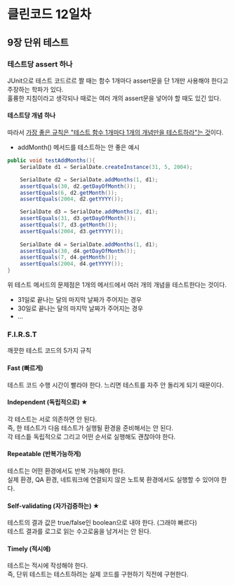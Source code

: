 # 클린코드 12일차

## 9장 단위 테스트

### 테스트당 assert 하나

JUnit으로 테스트 코드르르 짤 때는 함수 1개마다 assert문을 단 1개만 사용해야 한다고 주장하는 학파가 있다. <br/>
훌륭한 지침이라고 생각되나 때로는 여러 개의 assert문을 넣어야 할 때도 있긴 있다.

#### 테스트당 개념 하나

따라서 <u>가장 좋은 규칙은 "테스트 함수 1개마다 1개의 개념만을 테스트하라"는 것</u>이다. <br/>

* addMonth() 메서드를 테스트하는 안 좋은 예시
```java
public void testAddMonths(){
    SerialDate d1 = SerialDate.createInstance(31, 5, 2004);

    SerialDate d2 = SerialDate.addMonths(1, d1);
    assertEquals(30, d2.getDayOfMonth());
    assertEquals(6, d2.getMonth());
    assertEquals(2004, d2.getYYYY());

    SerialDate d3 = SerialDate.addMonths(2, d1);
    assertEquals(31, d3.getDayOfMonth());
    assertEquals(7, d3.getMonth());
    assertEquals(2004, d3.getYYYY());
    
    SerialDate d4 = SerialDate.addMonths(1, d1);
    assertEquals(30, d4.getDayOfMonth());
    assertEquals(7, d4.getMonth());
    assertEquals(2004, d4.getYYYY());
}
```


위 테스트 메서드의 문제점은 1개의 메서드에서 여러 개의 개념을 테스트한다는 것이다.
- 31일로 끝나는 달의 마지막 날짜가 주어지는 경우
- 30일로 끝나는 달의 마지막 날짜가 주어지는 경우
- ...

### F.I.R.S.T

깨끗한 테스트 코드의 5가지 규칙

#### Fast (빠르게)

테스트 코드 수행 시간이 빨라야 한다. 느리면 테스트를 자주 안 돌리게 되기 때문이다.

#### Independent (독립적으로) ★

각 테스트는 서로 의존하면 안 된다. <br/>
즉, 한 테스트가 다음 테스트가 실행될 환경을 준비해서는 안 된다. <br/>
각 테스틑 독립적으로 그리고 어떤 순서로 실행해도 괜찮아야 한다. 

#### Repeatable (반복가능하게)
테스트는 어떤 환경에서도 반복 가능해야 한다.  <br/>
실제 환경, QA 환경, 네트워크에 연결되지 않은 노트북 환경에서도 실행할 수 있어야 한다.

#### Self-validating (자가검증하는) ★

테스트의 결과 값은 true/false인 boolean으로 내야 한다. (그래야 빠르다) <br/>
테스트 결과를 로그로 읽는 수고로움을 남겨서는 안 된다. 


#### Timely (적시에)

테스트는 적시에 작성해야 한다.<br/> 
즉, 단위 테스트는 테스트하려는 실제 코드를 구현하기 직전에 구현한다.
